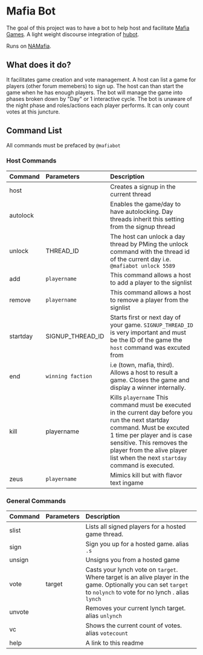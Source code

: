 # Mafia Bot
The goal of this project was to have a bot to help host and facilitate [Mafia Games](https://en.wikipedia.org/wiki/Mafia_(party_game)). A light weight discourse integration of [hubot](https://hubot.github.com/).

Runs on [NAMafia](https://namafia.com).

## What does it do?

It facilitates game creation and vote management.  A host can list a game for players (other forum memebers) to sign up.  The host can than start the game when he has enough players.  The bot will manage the game into phases broken down by "Day" or 1 interactive cycle.  The bot is unaware of the night phase and roles/actions each player performs.  It can only count votes at this juncture.

##  Command  List

All commands must be prefaced by `@mafiabot`


### Host Commands

| Command | Parameters | Description |
| :------------- | :------------- | :------------- |
| host       |     | Creates a signup in the current thread |
| autolock | | Enables the game/day to have autolocking.  Day threads inherit this setting from the signup thread |
| unlock | THREAD_ID | The host can unlock a day thread by PMing the unlock command with the thread id of the current day  i.e. `@mafiabot unlock 5589` |
| add | `playername`| This command allows a host to add a player to the signlist |
| remove | `playername`| This command allows a host to remove a player from the signlist |
| startday | SIGNUP_THREAD_ID | Starts first or next day of your game.  `SIGNUP_THREAD_ID` is very important and must be the ID of the game the `host` command was excuted from|
| end | `winning faction`| i.e (town, mafia, third). Allows a host to result a game.  Closes the game and display a winner internally.
| kill | playername | Kills `playername` This command must be executed in the current day before you run the next startday command.  Must be excuted 1 time per player and is case sensitive.  This removes the player from the alive player list when the next `startday` command is executed.|
| zeus| `playername` | Mimics kill but with flavor text ingame|

### General Commands

| Command | Parameters | Description |
| :------------- | :------------- | :------------- |
| slist | | Lists all signed players for a hosted game thread. |
| sign | | Sign you up for a hosted game. alias `.s` |
| unsign | | Unsigns you from a hosted game |
| vote | target | Casts your lynch vote on `target`. Where target is an alive player in the game.  Optionally you can set `target` to `nolynch` to vote for no lynch . alias `lynch`|
| unvote | | Removes your current lynch target. alias `unlynch` |
| vc | | Shows the current count of votes. alias `votecount` |
| help | | A link to this readme |
